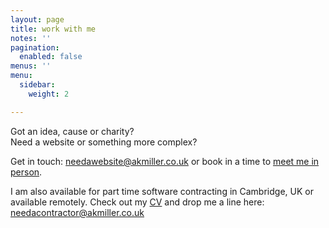 ```yaml
---
layout: page
title: work with me
notes: ''
pagination:
  enabled: false
menus: ''
menu:
  sidebar:
    weight: 2

---
```

Got an idea, cause or charity?  
Need a website or something more complex?

Get in touch: [needawebsite@akmiller.co.uk](mailto:needawebsite@akmiller.co.uk) or book in a time to <a data-savvycal-embed href="https://savvycal.com/softwarecrafts/office-hours">meet me in person</a>.

I am also available for part time software contracting in Cambridge, UK or available remotely. Check out my [CV](/public/CV.pdf) and drop me a line here: [needacontractor@akmiller.co.uk](mailto:needacontractor@akmiller.co.uk)

<script>window.SavvyCal=window.SavvyCal||function(){(SavvyCal.q=SavvyCal.q||[]).push(arguments)};</script>
<script async src="https://embed.savvycal.com/v1/embed.js"></script>
<script>
  SavvyCal('init', {
    // Uncomment to display a widget at the bottom of the page
    //
    // widget: {
    //   enabled: true,
    //   link: 'softwarecrafts/office-hours',
    //   prompt: 'Schedule a time'
    // }
  });
</script>